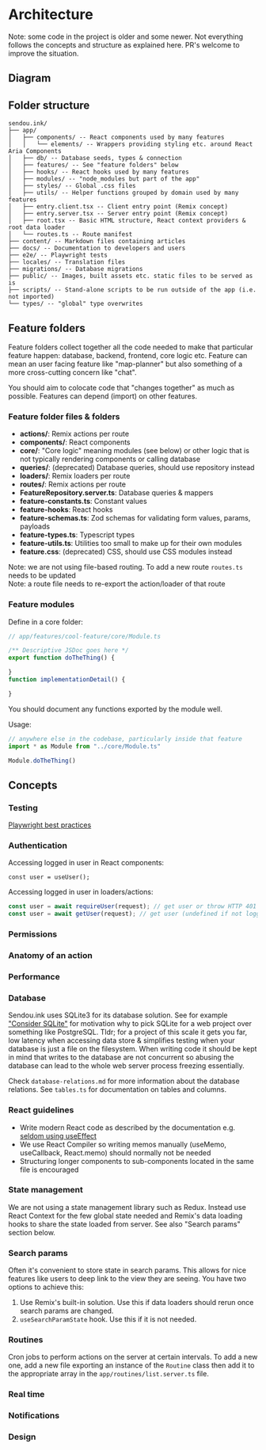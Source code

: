 # Architecture

Note: some code in the project is older and some newer. Not everything follows the concepts and structure as explained here. PR's welcome to improve the situation.

## Diagram

## Folder structure

```
sendou.ink/
├── app/
│   ├── components/ -- React components used by many features
│   │   └── elements/ -- Wrappers providing styling etc. around React Aria Components
│   ├── db/ -- Database seeds, types & connection
│   ├── features/ -- See "feature folders" below
│   ├── hooks/ -- React hooks used by many features
│   ├── modules/ -- "node_modules but part of the app"
│   ├── styles/ -- Global .css files
│   ├── utils/ -- Helper functions grouped by domain used by many features
│   ├── entry.client.tsx -- Client entry point (Remix concept)
│   ├── entry.server.tsx -- Server entry point (Remix concept)
│   ├── root.tsx -- Basic HTML structure, React context providers & root data loader
│   └── routes.ts -- Route manifest
├── content/ -- Markdown files containing articles
├── docs/ -- Documentation to developers and users
├── e2e/ -- Playwright tests
├── locales/ -- Translation files
├── migrations/ -- Database migrations
├── public/ -- Images, built assets etc. static files to be served as is
├── scripts/ -- Stand-alone scripts to be run outside of the app (i.e. not imported)
└── types/ -- "global" type overwrites
```

## Feature folders

Feature folders collect together all the code needed to make that particular feature happen: database, backend, frontend, core logic etc. Feature can mean an user facing feature like "map-planner" but also something of a more cross-cutting concern like "chat".

You should aim to colocate code that "changes together" as much as possible. Features can depend (import) on other features. 

### Feature folder files & folders

- **actions/**: Remix actions per route
- **components/**: React components
- **core/**: "Core logic" meaning modules (see below) or other logic that is not typically rendering components or calling database
- **queries/**: (deprecated) Database queries, should use repository instead
- **loaders/**: Remix loaders per route
- **routes/**: Remix actions per route
- **FeatureRepository.server.ts**: Database queries & mappers
- **feature-constants.ts**: Constant values
- **feature-hooks**: React hooks
- **feature-schemas.ts**: Zod schemas for validating form values, params, payloads
- **feature-types.ts**: Typescript types
- **feature-utils.ts**: Utilities too small to make up for their own modules
- **feature.css**: (deprecated) CSS, should use CSS modules instead

Note: we are not using file-based routing. To add a new route `routes.ts` needs to be updated  
Note: a route file needs to re-export the action/loader of that route

### Feature modules

Define in a core folder:

```ts
// app/features/cool-feature/core/Module.ts

/** Descriptive JSDoc goes here */
export function doTheThing() {

}
function implementationDetail() {

}
```

You should document any functions exported by the module well.

Usage:

```ts
// anywhere else in the codebase, particularly inside that feature
import * as Module from "../core/Module.ts"

Module.doTheThing()
```

## Concepts

### Testing

[Playwright best practices](https://playwright.dev/docs/best-practices)

### Authentication

Accessing logged in user in React components:

```tsx
const user = useUser();
```

Accessing logged in user in loaders/actions:

```ts
const user = await requireUser(request); // get user or throw HTTP 401 if not logged in
const user = await getUser(request); // get user (undefined if not logged in)
```

### Permissions

### Anatomy of an action

### Performance

### Database

Sendou.ink uses SQLite3 for its database solution. See for example ["Consider SQLite"](https://blog.wesleyac.com/posts/consider-sqlite) for motivation why to pick SQLite for a web project over something like PostgreSQL. Tldr; for a project of this scale it gets you far, low latency when accessing data store & simplifies testing when your database is just a file on the filesystem. When writing code it should be kept in mind that writes to the database are not concurrent so abusing the database can lead to the whole web server process freezing essentially.

Check `database-relations.md` for more information about the database relations. See `tables.ts` for documentation on tables and columns.

### React guidelines

- Write modern React code as described by the documentation e.g. [seldom using useEffect](https://react.dev/learn/you-might-not-need-an-effect)
- We use React Compiler so writing memos manually (useMemo, useCallback, React.memo) should normally not be needed
- Structuring longer components to sub-components located in the same file is encouraged

### State management

We are not using a state management library such as Redux. Instead use React Context for the few global state needed and Remix's data loading hooks to share the state loaded from server. See also "Search params" section below.

### Search params

Often it's convenient to store state in search params. This allows for nice features like users to deep link to the view they are seeing. You have two options to achieve this:

1) Use Remix's built-in solution. Use this if data loaders should rerun once search params are changed.
2) `useSearchParamState` hook. Use this if it is not needed.

### Routines

Cron jobs to perform actions on the server at certain intervals. To add a new one, add a new file exporting an instance of the `Routine` class then add it to the appropriate array in the `app/routines/list.server.ts` file.

### Real time

### Notifications

### Design
